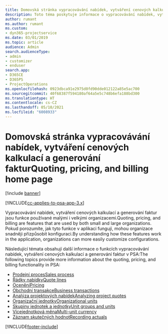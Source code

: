 ```yaml
---
title: Domovská stránka vypracovávání nabídek, vytváření cenových kalkulací a generování faktur
description: Toto téma poskytuje informace o vypracovávání nabídek, vytváření cenových kalkulací a generování faktur.
author: rumant
ms.author: rumant
ms.custom:
- dyn365-projectservice
ms.date: 03/01/2019
ms.topic: article
audience: Admin
search.audienceType:
- admin
- customizer
- enduser
search.app:
- D365CE
- D365PS
- ProjectOperations
ms.openlocfilehash: 0923dbca91e2975d0fd90dde012122a85e5ac700
ms.sourcegitcommit: 40f68387f594180af64a5e5c748b6efa188bd300
ms.translationtype: HT
ms.contentlocale: cs-CZ
ms.lasthandoff: 05/10/2021
ms.locfileid: "6008933"
---
```

# <a name="quoting-pricing-and-billing-home-page"></a><span data-ttu-id="a0c30-103">Domovská stránka vypracovávání nabídek, vytváření cenových kalkulací a generování faktur</span><span class="sxs-lookup"><span data-stu-id="a0c30-103">Quoting, pricing, and billing home page</span></span>

[!include [banner](../includes/psa-now-project-operations.md)]

[!INCLUDE[cc-applies-to-psa-app-3.x](../includes/cc-applies-to-psa-app-3x.md)]

<span data-ttu-id="a0c30-104">Vypracovávání nabídek, vytváření cenových kalkulací a generování faktur jsou funkce používané malými i velkými organizacemi.</span><span class="sxs-lookup"><span data-stu-id="a0c30-104">Quoting, pricing, and billing are features that are used by both small and large organizations.</span></span> <span data-ttu-id="a0c30-105">Pokud porozumíte, jak tyto funkce v aplikaci fungují, mohou organizace snadněji přizpůsobit konfiguraci.</span><span class="sxs-lookup"><span data-stu-id="a0c30-105">By understanding how these features work in the application, organizations can more easily customize configurations.</span></span>

<span data-ttu-id="a0c30-106">Následující témata obsahují další informace o funkcích vypracovávání nabídek, vytváření cenových kalkulací a generování faktur v PSA:</span><span class="sxs-lookup"><span data-stu-id="a0c30-106">The following topics provide more information about the quoting, pricing, and billing functionality in PSA:</span></span>

- [<span data-ttu-id="a0c30-107">Prodejní proces</span><span class="sxs-lookup"><span data-stu-id="a0c30-107">Sales process</span></span>](basic-sales-process.md)
- [<span data-ttu-id="a0c30-108">Řádky nabídky</span><span class="sxs-lookup"><span data-stu-id="a0c30-108">Quote lines</span></span>](basic-quote-lines.md)
- [<span data-ttu-id="a0c30-109">Ocenění</span><span class="sxs-lookup"><span data-stu-id="a0c30-109">Pricing</span></span>](basic-pricing.md)
- [<span data-ttu-id="a0c30-110">Obchodní transakce</span><span class="sxs-lookup"><span data-stu-id="a0c30-110">Business transactions</span></span>](basic-business-transactions.md)
- [<span data-ttu-id="a0c30-111">Analýza projektových nabídek</span><span class="sxs-lookup"><span data-stu-id="a0c30-111">Analyzing project quotes</span></span>](basic-analyzing-quotes.md)
- [<span data-ttu-id="a0c30-112">Organizační jednotky</span><span class="sxs-lookup"><span data-stu-id="a0c30-112">Organizational units</span></span>](advanced-organizational.md)
- [<span data-ttu-id="a0c30-113">Skupiny jednotek a jednotky</span><span class="sxs-lookup"><span data-stu-id="a0c30-113">Unit groups and units</span></span>](advanced-units.md)
- [<span data-ttu-id="a0c30-114">Vícejednotková měna</span><span class="sxs-lookup"><span data-stu-id="a0c30-114">Multi-unit currency</span></span>](advanced-currency.md)
- [<span data-ttu-id="a0c30-115">Záznam skutečných hodnot</span><span class="sxs-lookup"><span data-stu-id="a0c30-115">Recording actuals</span></span>](advanced-actuals.md)


[!INCLUDE[footer-include](../includes/footer-banner.md)]